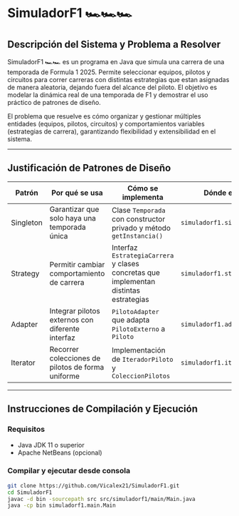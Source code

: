 # SimuladorF1 🏎️🏎️🏎️

## Descripción del Sistema y Problema a Resolver

SimuladorF1 🏎️🏎 es un programa en Java que simula una carrera de una temporada de Formula 1 2025. Permite seleccionar equipos, pilotos y circuitos para correr carreras con distintas estrategias que estan asignadas de manera aleatoria, dejando fuera del alcance del piloto. El objetivo es modelar la dinámica real de una temporada de F1 y demostrar el uso práctico de patrones de diseño.

El problema que resuelve es cómo organizar y gestionar múltiples entidades (equipos, pilotos, circuitos) y comportamientos variables (estrategias de carrera), garantizando flexibilidad y extensibilidad en el sistema.

---

## Justificación de Patrones de Diseño

| Patrón         | Por qué se usa                               | Cómo se implementa                                   | Dónde en el código                                |
|----------------|---------------------------------------------|-----------------------------------------------------|--------------------------------------------------|
| Singleton      | Garantizar que solo haya una temporada única| Clase `Temporada` con constructor privado y método `getInstancia()` | `simuladorf1.singleton.Temporada`                |
| Strategy       | Permitir cambiar comportamiento de carrera | Interfaz `EstrategiaCarrera` y clases concretas que implementan distintas estrategias | `simuladorf1.strategy.*`                          |
| Adapter        | Integrar pilotos externos con diferente interfaz | `PilotoAdapter` que adapta `PilotoExterno` a `Piloto` | `simuladorf1.adapter.*`                           |
| Iterator       | Recorrer colecciones de pilotos de forma uniforme | Implementación de `IteradorPiloto` y `ColeccionPilotos` | `simuladorf1.iterator.*`                          |

---

## Instrucciones de Compilación y Ejecución

### Requisitos

- Java JDK 11 o superior
- Apache NetBeans (opcional)

### Compilar y ejecutar desde consola

```bash
git clone https://github.com/Vicalex21/SimuladorF1.git
cd SimuladorF1
javac -d bin -sourcepath src src/simuladorf1/main/Main.java
java -cp bin simuladorf1.main.Main
